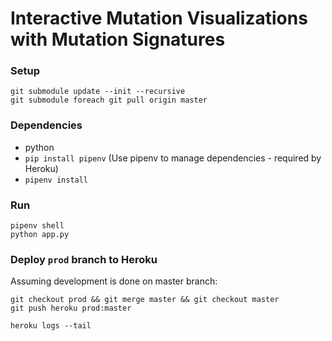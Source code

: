 # Interactive Mutation Visualizations with Mutation Signatures

### Setup
```
git submodule update --init --recursive
git submodule foreach git pull origin master
```

### Dependencies
- python
- `pip install pipenv` (Use pipenv to manage dependencies - required by Heroku)
- `pipenv install`

### Run
```
pipenv shell
python app.py
```

### Deploy `prod` branch to Heroku
Assuming development is done on master branch:
```
git checkout prod && git merge master && git checkout master
git push heroku prod:master

heroku logs --tail
```
